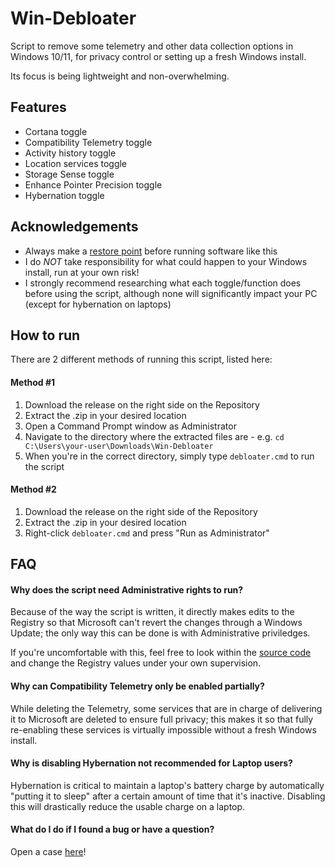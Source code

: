 
# Win-Debloater

Script to remove some telemetry and other data collection options in Windows 10/11, for privacy control or setting up a fresh Windows install.

Its focus is being lightweight and non-overwhelming.

## Features

- Cortana toggle
- Compatibility Telemetry toggle
- Activity history toggle
- Location services toggle
- Storage Sense toggle
- Enhance Pointer Precision toggle
- Hybernation toggle


## Acknowledgements

 - Always make a [restore point](https://answers.microsoft.com/en-us/windows/forum/all/discussion-how-to-create-a-system-restore-point/91aada34-ae98-4007-a19b-15ce6edb41bd) before running software like this
 - I do *NOT* take responsibility for what could happen to your Windows install, run at your own risk!
 - I strongly recommend researching what each toggle/function does before using the script, although none will significantly impact your PC (except for hybernation on laptops)


## How to run

There are 2 different methods of running this script, listed here:

#### Method #1

 1. Download the release on the right side on the Repository
 2. Extract the .zip in your desired location
 3. Open a Command Prompt window as Administrator
 4. Navigate to the directory where the extracted files are - e.g. `cd C:\Users\your-user\Downloads\Win-Debloater`
 5. When you're in the correct directory, simply type `debloater.cmd` to run the script


#### Method #2

 1. Download the release on the right side of the Repository
 2. Extract the .zip in your desired location
 3. Right-click `debloater.cmd` and press "Run as Administrator"


## FAQ

#### Why does the script need Administrative rights to run?

Because of the way the script is written, it directly makes edits to the Registry so that Microsoft can't revert the changes through a Windows Update; the only way this can be done is with Administrative priviledges.

If you're uncomfortable with this, feel free to look within the [source code](https://github.com/Apoc101/Win-Debloater/blob/main/debloater.cmd) and change the Registry values under your own supervision.

#### Why can Compatibility Telemetry only be enabled partially?

While deleting the Telemetry, some services that are in charge of delivering it to Microsoft are deleted to ensure full privacy; this makes it so that fully re-enabling these services is virtually impossible without a fresh Windows install.

#### Why is disabling Hybernation not recommended for Laptop users?

Hybernation is critical to maintain a laptop's battery charge by automatically "putting it to sleep" after a certain amount of time that it's inactive. Disabling this will drastically reduce the usable charge on a laptop.

#### What do I do if I found a bug or have a question?

Open a case [here](https://github.com/Apoc101/Win-Debloater/issues)!
